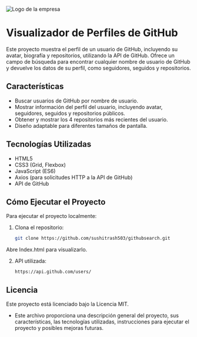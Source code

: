 ![Logo de la empresa](./miniatura-empresa)

# Visualizador de Perfiles de GitHub

Este proyecto muestra el perfil de un usuario de GitHub, incluyendo su avatar, biografía y repositorios, utilizando la API de GitHub. Ofrece un campo de búsqueda para encontrar cualquier nombre de usuario de GitHub y devuelve los datos de su perfil, como seguidores, seguidos y repositorios.

## Características

- Buscar usuarios de GitHub por nombre de usuario.
- Mostrar información del perfil del usuario, incluyendo avatar, seguidores, seguidos y repositorios públicos.
- Obtener y mostrar los 4 repositorios más recientes del usuario.
- Diseño adaptable para diferentes tamaños de pantalla.

## Tecnologías Utilizadas

- HTML5
- CSS3 (Grid, Flexbox)
- JavaScript (ES6)
- Axios (para solicitudes HTTP a la API de GitHub)
- API de GitHub

## Cómo Ejecutar el Proyecto

Para ejecutar el proyecto localmente:

1. Clona el repositorio:

   ```bash
   git clone https://github.com/sushitrash503/githubsearch.git

Abre Index.html para visualizarlo.

2. API utilizada:
   ```Github API
   https://api.github.com/users/

## Licencia 
Este proyecto está licenciado bajo la Licencia MIT.

- Este archivo proporciona una descripción general del proyecto, sus características, las tecnologías utilizadas, instrucciones para ejecutar el proyecto y posibles mejoras futuras.
